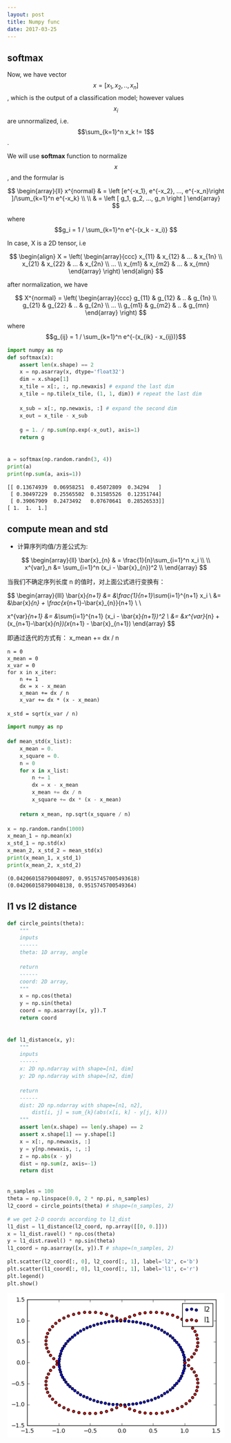 ```yaml
---
layout: post
title: Numpy func
date: 2017-03-25
---
```




## softmax

Now, we have vector $$x = [x_1, x_2, .., x_n]$$, which is the output of a classification model; 
however values $$x_i$$ are unnormalized, i.e. $$\sum_{k=1}^n x_k != 1$$.

We will use **softmax** function to normalize $$x$$, and the formular is

$$
\begin{array}{ll}
x^{normal} & = \left [e^{-x_1}, e^{-x_2}, ..., e^{-x_n}\right ]/\sum_{k=1}^n e^{-x_k} \\ \\
&  = \left [ g_1, g_2, ..., g_n \right ]  
\end{array}
$$

where $$g_i =  1 / \sum_{k=1}^n e^{-(x_k - x_i)} $$


In case, X is a 2D tensor, i.e


$$
\begin{align}
X = \left( \begin{array}{ccc}
x_{11} & x_{12} & ... & x_{1n} \\
x_{21} & x_{22} & ... & x_{2n} \\
... \\
x_{m1} & x_{m2} & ... & x_{mn} \end{array} \right)
\end{align}
$$

after normalization, we have

$$
X^{normal} = \left( \begin{array}{ccc}
g_{11} & g_{12} & .. & g_{1n} \\
g_{21} & g_{22} & .. & g_{2n} \\
... \\
g_{m1} & g_{m2} & .. & g_{mn} \end{array} \right)
$$

where $$g_{ij} =  1 / \sum_{k=1}^n e^{-(x_{ik} - x_{ij})}$$


```python
import numpy as np
def softmax(x):
    assert len(x.shape) == 2
    x = np.asarray(x, dtype='float32')
    dim = x.shape[1]
    x_tile = x[:, :, np.newaxis] # expand the last dim
    x_tile = np.tile(x_tile, (1, 1, dim)) # repeat the last dim
    
    x_sub = x[:, np.newaxis, :] # expand the second dim
    x_out = x_tile - x_sub
    
    g = 1. / np.sum(np.exp(-x_out), axis=1)
    return g


a = softmax(np.random.randn(3, 4))
print(a)
print(np.sum(a, axis=1))
```

    [[ 0.13674939  0.06958251  0.45072809  0.34294   ]
     [ 0.30497229  0.25565502  0.31585526  0.12351744]
     [ 0.39067909  0.2473492   0.07670641  0.28526533]]
    [ 1.  1.  1.]


## compute mean and std

 * 计算序列均值/方差公式为:

 $$
 \begin{array}{ll}
 \bar{x}_{n} & = \frac{1}{n}\sum_{i=1}^n x_i \\ \\
 x^{var}_n &= \sum_{i=1}^n (x_i - \bar{x}_{n})^2 \\
 \end{array}
 $$
 

 当我们不确定序列长度 n 的值时，对上面公式进行变换有：

  $$
 \begin{array}{lll}
 \bar{x}_{n+1}  &= &\frac{1}{n+1}\sum_{i=1}^{n+1} x_i \\
 &= &\bar{x}_{n} + \frac{x_{n+1}-\bar{x}_{n}}{n+1} \\ \\

 x^{var}_{n+1}  &= &\sum_{i=1}^{n+1} (x_i - \bar{x}_{n+1})^2 \\
  &= &x^{var}_{n} + (x_{n+1}-\bar{x}_{n})(x_{n+1} - \bar{x}_{n+1})
 \end{array}
 $$

 


 即通过迭代的方式有：
 x_mean += dx / n
 ```
 n = 0
 x_mean = 0
 x_var = 0
 for x in x_iter:
     n += 1
     dx = x - x_mean
     x_mean += dx / n
     x_var += dx * (x - x_mean)
  
 x_std = sqrt(x_var / n)
 ```


```python
import numpy as np

def mean_std(x_list):
    x_mean = 0.
    x_square = 0.
    n = 0
    for x in x_list:
        n += 1
        dx = x - x_mean
        x_mean += dx / n
        x_square += dx * (x - x_mean)
    
    return x_mean, np.sqrt(x_square / n)

x = np.random.randn(1000)
x_mean_1 = np.mean(x)
x_std_1 = np.std(x)
x_mean_2, x_std_2 = mean_std(x)
print(x_mean_1, x_std_1)
print(x_mean_2, x_std_2)
```

    (0.042060158790048097, 0.95157457005493618)
    (0.042060158790048138, 0.9515745700549364)



## l1 vs l2 distance
```python
def circle_points(theta):
    """
    inputs
    ------
    theta: 1D array, angle
    
    return
    ------
    coord: 2D array,
    """
    x = np.cos(theta)
    y = np.sin(theta)
    coord = np.asarray([x, y]).T
    return coord


def l1_distance(x, y):
    """
    inputs
    ------
    x: 2D np.ndarray with shape=[n1, dim]
    y: 2D np.ndarray with shape=[n2, dim]

    return
    ------
    dist: 2D np.ndarray with shape=[n1, n2], 
        dist[i, j] = sum_{k}(abs(x[i, k] - y[j, k]))
    """
    assert len(x.shape) == len(y.shape) == 2
    assert x.shape[1] == y.shape[1]
    x = x[:, np.newaxis, :]
    y = y[np.newaxis, :, :]
    z = np.abs(x - y)
    dist = np.sum(z, axis=-1)
    return dist
    
```


```python
n_samples = 100
theta = np.linspace(0.0, 2 * np.pi, n_samples)
l2_coord = circle_points(theta) # shape=(n_samples, 2)
```


```python
# we get 2-D coords according to l1_dist
l1_dist = l1_distance(l2_coord, np.array([[0, 0.]]))
x = l1_dist.ravel() * np.cos(theta)
y = l1_dist.ravel() * np.sin(theta)
l1_coord = np.asarray([x, y]).T # shape=(n_samples, 2)
```


```python
plt.scatter(l2_coord[:, 0], l2_coord[:, 1], label='l2', c='b')
plt.scatter(l1_coord[:, 0], l1_coord[:, 1], label='l1', c='r')
plt.legend()
plt.show()
```


![png](../images/numpy_funcs/l1_l2_points.png)



```python

```
